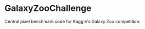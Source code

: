 GalaxyZooChallenge
==================

Central pixel benchmark code for Kaggle's Galaxy Zoo competition.
